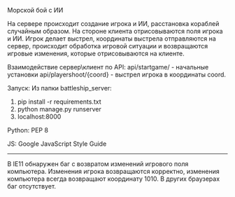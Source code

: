 Морской бой с ИИ

На сервере происходит создание игрока и ИИ, расстановка кораблей случайным образом.
На стороне клиента отрисовываются поля игрока и ИИ.
Игрок делает выстрел, координаты выстрела отправляются на сервер, происходит обработка игровой ситуации и возвращаются игровые изменения, которые отрисовываются на клиенте.

Взаимодействие сервер\клиент по API: api/startgame/ - начальные установки api/playershoot/{coord} - выстрел игрока в координаты coord.

Запуск:
Из папки battleship_server:  
1. pip install -r requirements.txt
2. python manage.py runserver
3. localhost:8000

Python: PEP 8

JS: Google JavaScript Style Guide

---

В IE11 обнаружен баг с возвратом изменений игрового поля компьютера. Изменения игрока возвращаются корректно, изменения компьютера всегда возвращают координату 1010. В других браузерах баг отсутствует.
